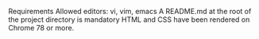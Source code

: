 Requirements
Allowed editors: vi, vim, emacs
A README.md at the root of the project directory is mandatory
HTML and CSS have been rendered on Chrome 78 or more.